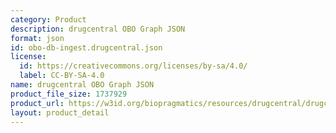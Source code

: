 ```yaml
---
category: Product
description: drugcentral OBO Graph JSON
format: json
id: obo-db-ingest.drugcentral.json
license:
  id: https://creativecommons.org/licenses/by-sa/4.0/
  label: CC-BY-SA-4.0
name: drugcentral OBO Graph JSON
product_file_size: 1737929
product_url: https://w3id.org/biopragmatics/resources/drugcentral/drugcentral.json
layout: product_detail
---
```

